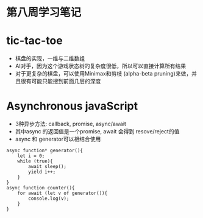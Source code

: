# 第八周学习笔记
# tic-tac-toe
- 棋盘的实现，一维与二维数组
- AI对手，因为这个游戏状态树的复杂度很低，所以可以直接计算所有结果
- 对于更复杂的棋盘，可以使用Minimax和剪枝 (alpha-beta pruning)来做，并且很有可能只能搜到前面几层的深度

# Asynchronous javaScript
- 3种异步方法: callback, promise, async/await
- 其中async 的返回值是一个promise, await 会得到 resove/reject的值
- async 和 generator可以相结合使用
```
async function* generator(){
    let i = 0;
    while (true){
        await sleep();
        yield i++;
    }
}
async function counter(){
    for await (let v of generator()){
        console.log(v);
    }
}
```
